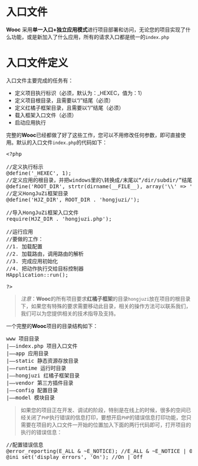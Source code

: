 # 入口文件
**Wooc** 采用**单一入口+独立应用模式**进行项目部署和访问，无论您的项目实现了什么功能，或是新加入了什么应用，所有的请求入口都是统一的`index.php`

# 入口文件定义
入口文件主要完成的任务有：
* 定义项目执行标识（必须，默认为：_HEXEC，值为：1）
* 定义项目根目录，且需要以“/”结尾（必须）
* 定义红橘子框架目录，且需要以“/”结尾（必须）
* 载入框架入口文件（必须）
* 启动应用执行

完整的**Wooc**已经都做了好了这些工作，您可以不用修改任何参数，即可直接使用。默认的入口文件`index.php`的代码如下：
<pre>&lt;?php

//定义执行标示
@define('_HEXEC', 1);
//定义应用的根目录，并把windows里的\转换成/末尾以“/dir/subdir/”结尾
@define('ROOT_DIR', strtr(dirname(__FILE__), array('\\' => '/')) . '/');
//定义HongJuZi框架目录
@define('HJZ_DIR', ROOT_DIR . 'hongjuzi/');

//导入HongJuZi框架入口文件
require(HJZ_DIR . 'hongjuzi.php');

//运行应用
//要做的工作：
//1. 加载配置
//2. 加载路由，调用路由的解析
//3. 完成应用初始化
//4. 把动作执行交给目标控制器 
HApplication::run();

?&gt;</pre>

> *注意*：**Wooc**的所有项目要求**红橘子框架**的目录`hongjuzi`放在项目的根目录下，如果您有特殊的要求需要移动此目录，相关的操作方法可以联系我们，我们可以为您提供相关的技术指导及支持。

一个完整的**Wooc**项目的目录结构如下：
<pre>www 项目目录
|——index.php 项目入口文件
|——app 应用目录
|——static 静态资源存放目录
|——runtime 运行时目录
|——hongjuzi 红橘子框架目录
|——vendor 第三方插件目录
|——config 配置目录
|——model 模块目录
</pre>

> 如果您的项目正在开发、调试的阶段，特别是在线上的时候，很多的空间已经关闭了`PHP`执行错误的信息打印，要想开启`PHP`的错误信息打印功能，您只需要在项目的入口文件一开始的位置加入下面的两行代码即可，打开项目的执行的错误信息：

<pre>//配置错误信息
@error_reporting(E_ALL & ~E_NOTICE); //E_ALL & ~E_NOTICE | 0
@ini_set('display_errors', 'On'); //On | Off</pre>